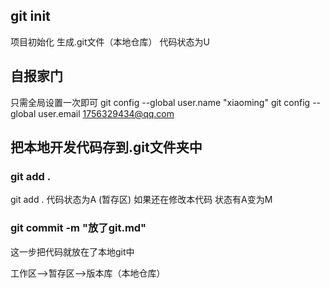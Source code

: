 ## git init 

项目初始化 生成.git文件（本地仓库）
代码状态为U

## 自报家门
只需全局设置一次即可
git config --global user.name "xiaoming"
git config --global user.email 1756329434@qq.com


## 把本地开发代码存到.git文件夹中

### git add .
git add . 代码状态为A (暂存区)
如果还在修改本代码 状态有A变为M
### git commit -m "放了git.md"

这一步把代码就放在了本地git中

工作区-->暂存区-->版本库（本地仓库）





